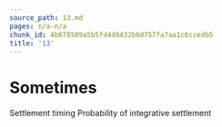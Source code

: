 ```yaml
---
source_path: 13.md
pages: n/a-n/a
chunk_id: 4b678589a5b5fd4d8432b6d757fa7aa1c6ccedb5
title: '13'
---
```

# Sometimes

Settlement timing Probability of integrative settlement
